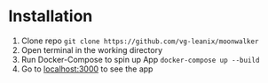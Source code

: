 # Installation

1. Clone repo ```git clone https://github.com/vg-leanix/moonwalker```
2. Open terminal in the working directory 
3. Run Docker-Compose to spin up App ```docker-compose up --build```
4. Go to [localhost:3000](http://localhost:3000) to see the app
